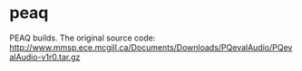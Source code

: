 # peaq
PEAQ builds. The original source code: http://www.mmsp.ece.mcgill.ca/Documents/Downloads/PQevalAudio/PQevalAudio-v1r0.tar.gz
